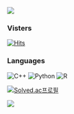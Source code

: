 <img src="https://capsule-render.vercel.app/api?type=waving&color=timeAuto&height=300&section=header&text=HyeonGyu's Github&fontSize=50" />

### Visters

[![Hits](https://hits.seeyoufarm.com/api/count/incr/badge.svg?url=https%3A%2F%2Fgithub.com%2FHyeon-Gyu&count_bg=%23E5CECE&title_bg=%23FFA0A0&icon=&icon_color=%23000000&title=VISIT&edge_flat=false)](https://github.com/Hyeon-Gyu)

### Languages 

![C++](https://img.shields.io/badge/c++-%2300599C.svg?style=for-the-badge&logo=c%2B%2B&logoColor=white)
![Python](https://img.shields.io/badge/python-3670A0?style=for-the-badge&logo=python&logoColor=ffdd54)
![R](https://img.shields.io/badge/r-%23276DC3.svg?style=for-the-badge&logo=r&logoColor=white)


[![Solved.ac프로필](http://mazassumnida.wtf/api/pastel/generate_badge?boj=lhg0729)](https://solved.ac/lhg0729)


<img src="https://capsule-render.vercel.app/api?type=waving&color=timeAuto&height=300&section=footer"/>
